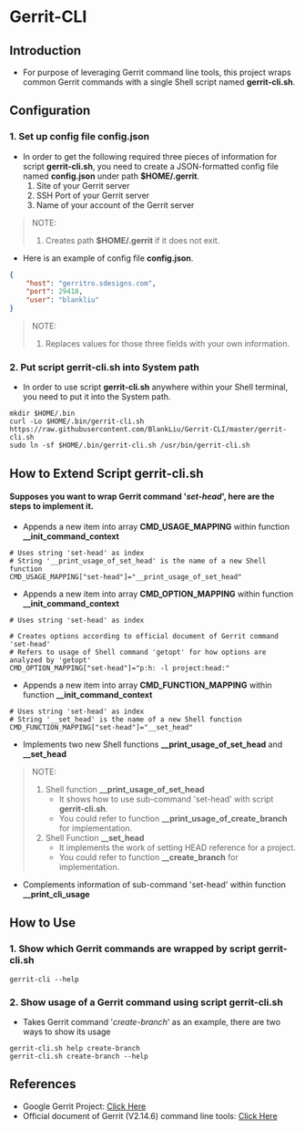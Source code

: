 # Gerrit-CLI

## Introduction

- For purpose of leveraging Gerrit command line tools, this project wraps common Gerrit commands with a single Shell script named **gerrit-cli.sh**.

## Configuration

### 1. Set up config file **config.json**

- In order to get the following required three pieces of information for script **gerrit-cli.sh**, you need to create a JSON-formatted config file named **config.json** under path **$HOME/.gerrit**.
  1) Site of your Gerrit server
  2) SSH Port of your Gerrit server
  3) Name of your account of the Gerrit server

> NOTE:
> 1. Creates path **$HOME/.gerrit** if it does not exit.

- Here is an example of config file **config.json**.
```json
{
    "host": "gerritro.sdesigns.com",
    "port": 29418,
    "user": "blankliu"
}
```

> NOTE:
> 1. Replaces values for those three fields with your own information.

### 2. Put script **gerrit-cli.sh** into System path

- In order to use script **gerrit-cli.sh** anywhere within your Shell terminal, you need to put it into the System path.
```shell
mkdir $HOME/.bin
curl -Lo $HOME/.bin/gerrit-cli.sh https://raw.githubusercontent.com/BlankLiu/Gerrit-CLI/master/gerrit-cli.sh
sudo ln -sf $HOME/.bin/gerrit-cli.sh /usr/bin/gerrit-cli.sh
```

## How to Extend Script gerrit-cli.sh

#### Supposes you want to wrap Gerrit command '*set-head*', here are the steps to implement it.

- Appends a new item into array **CMD_USAGE_MAPPING** within function **__init_command_context**

```shell
# Uses string 'set-head' as index
# String '__print_usage_of_set_head' is the name of a new Shell function
CMD_USAGE_MAPPING["set-head"]="__print_usage_of_set_head"
```

- Appends a new item into array **CMD_OPTION_MAPPING** within function **__init_command_context**

```shell
# Uses string 'set-head' as index

# Creates options according to official document of Gerrit command 'set-head'
# Refers to usage of Shell command 'getopt' for how options are analyzed by 'getopt'
CMD_OPTION_MAPPING["set-head"]="p:h: -l project:head:"
```

- Appends a new item into array **CMD_FUNCTION_MAPPING** within function **__init_command_context**

```shell
# Uses string 'set-head' as index
# String '__set_head' is the name of a new Shell function
CMD_FUNCTION_MAPPING["set-head"]="__set_head"
```

- Implements two new Shell functions **__print_usage_of_set_head** and **__set_head**
> NOTE:
> 1. Shell function **__print_usage_of_set_head**
>    * It shows how to use sub-command 'set-head' with script **gerrit-cli.sh**.
>    * You could refer to function **__print_usage_of_create_branch** for implementation.
> 2. Shell Function **__set_head**
>    * It implements the work of setting HEAD reference for a project.
>    * You could refer to function **__create_branch** for implementation.

- Complements information of sub-command 'set-head' within function **__print_cli_usage**

## How to Use

### 1. Show which Gerrit commands are wrapped by script **gerrit-cli.sh**

```shell
gerrit-cli --help
```

### 2. Show usage of a Gerrit command using script **gerrit-cli.sh**

- Takes Gerrit command '*create-branch*' as an example, there are two ways to show its usage

```shell
gerrit-cli.sh help create-branch
gerrit-cli.sh create-branch --help
```

## References

- Google Gerrit Project: [Click Here](https://www.gerritcodereview.com)
- Official document of Gerrit (V2.14.6) command line tools: [Click Here](https://gerrit-documentation.storage.googleapis.com/Documentation/2.14.6/cmd-index.html)
